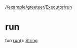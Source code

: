 //[example](../../index.md)/[greeteer](../index.md)/[Executor](index.md)/[run](run.md)



# run  
fun [run](run.md)(): [String](https://kotlinlang.org/api/latest/jvm/stdlib/kotlin/-string/index.html)
